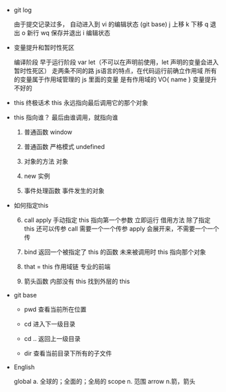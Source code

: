 - git log              

    由于提交记录过多， 自动进入到 vi 的编辑状态     (git base)
    j 上移
    k 下移
    q 退出
    o 新行
    wq 保存并退出
    i 编辑状态


- 变量提升和暂时性死区

    编译阶段 早于运行阶段
    var      let（不可以在声明前使用，let 声明的变量会进入暂时性死区）     走两条不同的路
    js语言的特点，在代码运行前确立作用域
    所有的变量属于作用域管理的
    js 里面的变量 是有作用域的  VO{ name }
    变量提升  不好的


- this 终极话术
    this 永远指向最后调用它的那个对象



- this 指向谁？         最后由谁调用，就指向谁

    1. 普通函数                     window
    
    2. 普通函数  严格模式           undefined

    3. 对象的方法                   对象

    4. new                         实例

    5. 事件处理函数                 事件发生的对象

- 如何指定this

    6. call  apply   手动指定 this 指向第一个参数           立即运行
        借用方法    除了指定 this 还可以传参
        call 需要一个一个传参    apply 会展开来，不需要一个一个传

    7. bind  返回一个被指定了 this 的函数
        未来被调用时 this 指向那个对象
    
    8. that = this 作用域链     专业的前端

    9. 箭头函数     内部没有 this  找到外层的 this




- git base

    - pwd      查看当前所在位置

    - cd     进入下一级目录

    - cd ..    返回上一级目录

    - dir    查看当前目录下所有的子文件










- English

    global  a. 全球的；全面的；全局的
    scope   n. 范围
    arrow   n.箭，箭头
